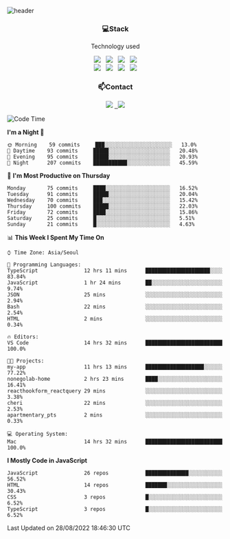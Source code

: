 ![header](https://capsule-render.vercel.app/api?type=waving&color=gradient&height=200&text=Che-ri&fontAlign=70&fontAlignY=40&animation=twinkling)

<h3 align="center">💻Stack</h3>
<p align="center">Technology used</p>
<div align="center"><img src="https://img.shields.io/badge/HTML5-e74c3c?style=flat-square&logo=HTML5&logoColor=white"></img> &nbsp <img src="https://img.shields.io/badge/CSS3-0A84FF?style=flat-square&logo=CSS3&logoColor=white"></img> &nbsp <img src="https://img.shields.io/badge/tailwind%2Dcss-06B6D4?style=flat-square&logo=tailwindcss&logoColor=white"/></a> &nbsp <img src="https://img.shields.io/badge/styled%2Dcomponents-DB7093?style=flat-square&logo=styled%2Dcomponents&logoColor=white"/></a>
<br><img src="https://img.shields.io/badge/JavaScript-FFCD11?style=flat-square&logo=JavaScript&logoColor=white"></img> &nbsp <img src="https://img.shields.io/badge/React-00BCF6?style=flat-square&logo=React&logoColor=white"></img> &nbsp <img src="https://img.shields.io/badge/Redux-764ABC?style=flat-square&logo=Redux&logoColor=white"/> &nbsp <img src="https://img.shields.io/badge/Zustand-582D3E?style=flat-square&logo=Zustand&logoColor=white"/></a></div> 

<h3 align="center">📫Contact</h3>
<div align="center"><a href="https://cheri.tistory.com/"><img src="https://img.shields.io/badge/Cheri-AD29B6?style=flat-square&logo=Tidal&logoColor=white"/></a> <a href="rnjs1135@gmail.com"> &nbsp <img src="https://img.shields.io/badge/Gmail-EA4335?style=flat-square&logo=Gmail&logoColor=white"/></a></div>

<!--START_SECTION:waka-->
![Code Time](http://img.shields.io/badge/Code%20Time-1%2C529%20hrs%2049%20mins-blue)

**I'm a Night 🦉** 

```text
🌞 Morning    59 commits     ███░░░░░░░░░░░░░░░░░░░░░░   13.0% 
🌆 Daytime    93 commits     █████░░░░░░░░░░░░░░░░░░░░   20.48% 
🌃 Evening    95 commits     █████░░░░░░░░░░░░░░░░░░░░   20.93% 
🌙 Night      207 commits    ███████████░░░░░░░░░░░░░░   45.59%

```
📅 **I'm Most Productive on Thursday** 

```text
Monday       75 commits     ████░░░░░░░░░░░░░░░░░░░░░   16.52% 
Tuesday      91 commits     █████░░░░░░░░░░░░░░░░░░░░   20.04% 
Wednesday    70 commits     ███░░░░░░░░░░░░░░░░░░░░░░   15.42% 
Thursday     100 commits    █████░░░░░░░░░░░░░░░░░░░░   22.03% 
Friday       72 commits     ████░░░░░░░░░░░░░░░░░░░░░   15.86% 
Saturday     25 commits     █░░░░░░░░░░░░░░░░░░░░░░░░   5.51% 
Sunday       21 commits     █░░░░░░░░░░░░░░░░░░░░░░░░   4.63%

```


📊 **This Week I Spent My Time On** 

```text
⌚︎ Time Zone: Asia/Seoul

💬 Programming Languages: 
TypeScript               12 hrs 11 mins      █████████████████████░░░░   83.84% 
JavaScript               1 hr 24 mins        ██░░░░░░░░░░░░░░░░░░░░░░░   9.74% 
JSON                     25 mins             ░░░░░░░░░░░░░░░░░░░░░░░░░   2.94% 
Bash                     22 mins             ░░░░░░░░░░░░░░░░░░░░░░░░░   2.54% 
HTML                     2 mins              ░░░░░░░░░░░░░░░░░░░░░░░░░   0.34%

🔥 Editors: 
VS Code                  14 hrs 32 mins      █████████████████████████   100.0%

🐱‍💻 Projects: 
my-app                   11 hrs 13 mins      ███████████████████░░░░░░   77.22% 
nonegolab-home           2 hrs 23 mins       ████░░░░░░░░░░░░░░░░░░░░░   16.41% 
reacthookform_reactquery 29 mins             ░░░░░░░░░░░░░░░░░░░░░░░░░   3.38% 
cheri                    22 mins             ░░░░░░░░░░░░░░░░░░░░░░░░░   2.53% 
apartmentary_pts         2 mins              ░░░░░░░░░░░░░░░░░░░░░░░░░   0.33%

💻 Operating System: 
Mac                      14 hrs 32 mins      █████████████████████████   100.0%

```

**I Mostly Code in JavaScript** 

```text
JavaScript               26 repos            ██████████████░░░░░░░░░░░   56.52% 
HTML                     14 repos            ███████░░░░░░░░░░░░░░░░░░   30.43% 
CSS                      3 repos             █░░░░░░░░░░░░░░░░░░░░░░░░   6.52% 
TypeScript               3 repos             █░░░░░░░░░░░░░░░░░░░░░░░░   6.52%

```



 Last Updated on 28/08/2022 18:46:30 UTC
<!--END_SECTION:waka-->

